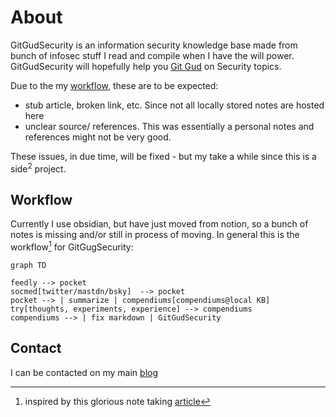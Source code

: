 # About
GitGudSecurity is an information security knowledge base made from bunch of infosec stuff I read and compile when I have the will power. GitGudSecurity will hopefully help you [Git Gud](https://www.dictionary.com/e/slang/git-gud/) on Security topics.

Due to the my [workflow](#workflow), these are to be expected:

- stub article, broken link, etc. Since not all locally stored notes are hosted here
- unclear source/ references. This was essentially a personal notes and references might not be very good.

These issues, in due time, will be fixed - but my take a while since this is a side<sup>2</sup> project.

## Workflow

Currently I use obsidian, but have just moved from notion, so a bunch of notes is missing and/or still in process of moving. In general this is the workflow[^1] for GitGugSecurity:

```mermaid
graph TD

feedly --> pocket
socmed[twitter/mastdn/bsky]  --> pocket
pocket --> | summarize | compendiums[compendiums@local KB] 
try[thoughts, experiments, experience] --> compendiums 
compendiums --> | fix markdown | GitGudSecurity
```

## Contact

I can be contacted on my main [blog](https://aldosimon.com)

[^1]: inspired by this glorious note taking [article](https://ilyashabanov.substack.com/p/note-taking-system-for-success-in?sd=pf)